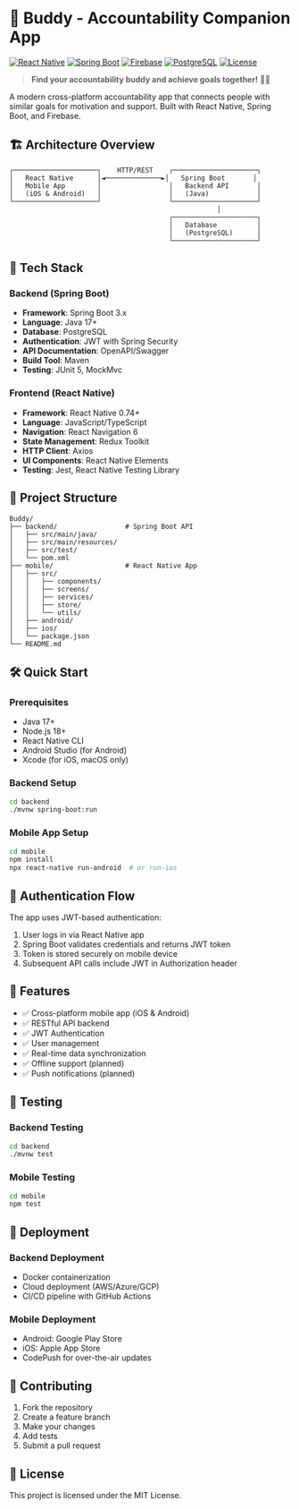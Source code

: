 # 🤝 Buddy - Accountability Companion App

[![React Native](https://img.shields.io/badge/React%20Native-0.74+-blue.svg)](https://reactnative.dev/)
[![Spring Boot](https://img.shields.io/badge/Spring%20Boot-3.2+-green.svg)](https://spring.io/projects/spring-boot)
[![Firebase](https://img.shields.io/badge/Firebase-Integrated-orange.svg)](https://firebase.google.com/)
[![PostgreSQL](https://img.shields.io/badge/PostgreSQL-15+-blue.svg)](https://postgresql.org/)
[![License](https://img.shields.io/badge/License-MIT-yellow.svg)](LICENSE)

> **Find your accountability buddy and achieve goals together!** 🎯✨

A modern cross-platform accountability app that connects people with similar goals for motivation and support. Built with React Native, Spring Boot, and Firebase.

## 🏗️ Architecture Overview

```
┌─────────────────────┐    HTTP/REST    ┌─────────────────────┐
│   React Native      │◄──────────────►│   Spring Boot       │
│   Mobile App        │                 │   Backend API       │
│   (iOS & Android)   │                 │   (Java)            │
└─────────────────────┘                 └─────────────────────┘
                                                    │
                                        ┌─────────────────────┐
                                        │   Database          │
                                        │   (PostgreSQL)      │
                                        └─────────────────────┘
```

## 🚀 Tech Stack

### Backend (Spring Boot)
- **Framework**: Spring Boot 3.x
- **Language**: Java 17+
- **Database**: PostgreSQL
- **Authentication**: JWT with Spring Security
- **API Documentation**: OpenAPI/Swagger
- **Build Tool**: Maven
- **Testing**: JUnit 5, MockMvc

### Frontend (React Native)
- **Framework**: React Native 0.74+
- **Language**: JavaScript/TypeScript
- **Navigation**: React Navigation 6
- **State Management**: Redux Toolkit
- **HTTP Client**: Axios
- **UI Components**: React Native Elements
- **Testing**: Jest, React Native Testing Library

## 📁 Project Structure

```
Buddy/
├── backend/                 # Spring Boot API
│   ├── src/main/java/
│   ├── src/main/resources/
│   ├── src/test/
│   └── pom.xml
├── mobile/                  # React Native App
│   ├── src/
│   │   ├── components/
│   │   ├── screens/
│   │   ├── services/
│   │   ├── store/
│   │   └── utils/
│   ├── android/
│   ├── ios/
│   └── package.json
└── README.md
```

## 🛠️ Quick Start

### Prerequisites
- Java 17+
- Node.js 18+
- React Native CLI
- Android Studio (for Android)
- Xcode (for iOS, macOS only)

### Backend Setup
```bash
cd backend
./mvnw spring-boot:run
```

### Mobile App Setup
```bash
cd mobile
npm install
npx react-native run-android  # or run-ios
```

## 🔐 Authentication Flow

The app uses JWT-based authentication:
1. User logs in via React Native app
2. Spring Boot validates credentials and returns JWT token
3. Token is stored securely on mobile device
4. Subsequent API calls include JWT in Authorization header

## 📱 Features

- ✅ Cross-platform mobile app (iOS & Android)
- ✅ RESTful API backend
- ✅ JWT Authentication
- ✅ User management
- ✅ Real-time data synchronization
- ✅ Offline support (planned)
- ✅ Push notifications (planned)

## 🧪 Testing

### Backend Testing
```bash
cd backend
./mvnw test
```

### Mobile Testing
```bash
cd mobile
npm test
```

## 🚀 Deployment

### Backend Deployment
- Docker containerization
- Cloud deployment (AWS/Azure/GCP)
- CI/CD pipeline with GitHub Actions

### Mobile Deployment
- Android: Google Play Store
- iOS: Apple App Store
- CodePush for over-the-air updates

## 🤝 Contributing

1. Fork the repository
2. Create a feature branch
3. Make your changes
4. Add tests
5. Submit a pull request

## 📄 License

This project is licensed under the MIT License. 